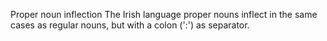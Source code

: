 Proper noun inflection
The Irish language proper nouns inflect in the same cases as regular
nouns, but with a colon (':') as separator.



